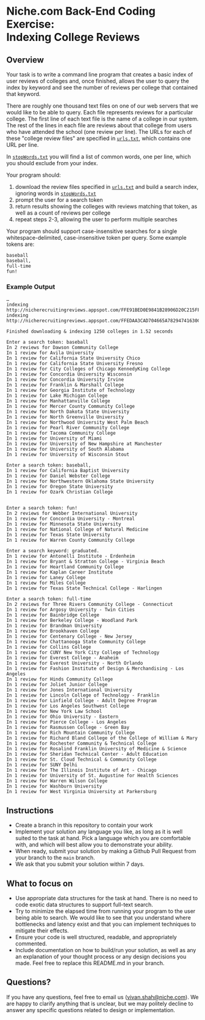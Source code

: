 # Niche.com Back-End Coding Exercise: <br/> Indexing College Reviews

## Overview
Your task is to write a command line program that creates a basic index of user reviews of colleges and, 
once finished, allows the user to query the index by keyword and see the number of reviews per college
that contained that keyword.  

There are roughly one thousand text files on one of our web servers that we would like to be able to query. 
Each file represents reviews for a particular college. The first line of each text file is the name of a 
college in our system. The rest of the lines in each file are reviews about that college from users who 
have attended the school (one review per line). The URLs for each of these "college review files" are 
specified in [`urls.txt`](urls.txt), which contains one URL per line. 

In [`stopWords.txt`](stopwords.txt) you will find a list of common words, one per line, which you should
exclude from your index.

Your program should:
 1. download the review files specified in [`urls.txt`](urls.txt) and build a search index, ignoring words 
 in [`stopWords.txt`](stopwords.txt)
 1. prompt the user for a search token
 1. return results showing the colleges with reviews matching that token, as well as a count of reviews per
 college
 1. repeat steps 2-3, allowing the user to perform multiple searches
 
Your program should support case-insensitive searches for a single whitespace-delimited, case-insensitive 
token per query.  Some example tokens are:
  ```
  baseball
  baseball,
  full-time
  fun!
  ```
  
### Example Output
 
 ```
 …
indexing  http://nicherecruitingreviews.appspot.com/FFE91BED0E9841B28906D20C215FF84B.txt  
indexing  http://nicherecruitingreviews.appspot.com/FFEDAA3CAD704665A78294741630C287.txt

Finished downloading & indexing 1250 colleges in 1.52 seconds

Enter a search token: baseball    
In 2 reviews for Dawson Community College
In 1 review for Avila University 
In 1 review for California State University Chico  
In 1 review for California State University Fresno  
In 1 review for City Colleges of Chicago KennedyKing College  
In 1 review for Concordia University Wisconsin  
In 1 review for Concordia University Irvine  
In 1 review for Franklin & Marshall College  
In 1 review for Georgia Institute of Technology 
In 1 review for Lake Michigan College  
In 1 review for Manhattanville College  
In 1 review for Mercer County Community College  
In 1 review for North Dakota State University  
In 1 review for North Greenville University  
In 1 review for Northwood University West Palm Beach  
In 1 review for Pearl River Community College  
In 1 review for Tacoma Community College  
In 1 review for University of Miami  
In 1 review for University of New Hampshire at Manchester  
In 1 review for University of South Alabama  
In 1 review for University of Wisconsin Stout

Enter a search token: baseball,
In 1 review for California Baptist University
In 1 review for Daniel Webster College
In 1 review for Northwestern Oklahoma State University
In 1 review for Oregon State University
In 1 review for Ozark Christian College


Enter a search token: fun!
In 2 reviews for Webber International University
In 1 review for Concordia University - Montreal
In 1 review for Minnesota State University
In 1 review for National College of Natural Medicine
In 1 review for Texas State University
In 1 review for Warren County Community College

Enter a search keyword: graduated.
In 1 review for Antonelli Institute - Erdenheim
In 1 review for Bryant & Stratton College - Virginia Beach
In 1 review for Heartland Community College
In 1 review for Kaplan Career Institute
In 1 review for Laney College
In 1 review for Miles College
In 1 review for Texas State Technical College - Harlingen

Enter a search token: full-time
In 2 reviews for Three Rivers Community College - Connecticut
In 1 review for Argosy University - Twin Cities
In 1 review for Bainbridge College
In 1 review for Berkeley College - Woodland Park
In 1 review for Brandman University
In 1 review for Brookhaven College
In 1 review for Centenary College - New Jersey
In 1 review for Chattanooga State Community College
In 1 review for Collins College
In 1 review for CUNY New York City College of Technology
In 1 review for Everest College - Anaheim
In 1 review for Everest University - North Orlando
In 1 review for Fashion Institute of Design & Merchandising - Los Angeles
In 1 review for Hinds Community College
In 1 review for Joliet Junior College
In 1 review for Jones International University
In 1 review for Lincoln College of Technology - Franklin
In 1 review for Linfield College - Adult Degree Program
In 1 review for Los Angeles Southwest College
In 1 review for New York Law School
In 1 review for Ohio University - Eastern
In 1 review for Pierce College - Los Angeles
In 1 review for Rasmussen College - Green Bay
In 1 review for Rich Mountain Community College
In 1 review for Richard Bland College of the College of William & Mary
In 1 review for Rochester Community & Technical College
In 1 review for Rosalind Franklin University of Medicine & Science
In 1 review for Sheridan Technical Center - Adult Education
In 1 review for St. Cloud Technical & Community College
In 1 review for SUNY Delhi
In 1 review for The Illinois Institute of Art - Chicago
In 1 review for University of St. Augustine for Health Sciences
In 1 review for Warren Wilson College
In 1 review for Washburn University
In 1 review for West Virginia University at Parkersburg

 ```
   
## Instructions
 - Create a branch in this repository to contain your work
 - Implement your solution any language you like, as long as it is well suited to the task at hand.
   Pick a language which you are comfortable with, and which will best allow you to demonstrate your ability.  
 - When ready, submit your solution by making a Github Pull Request from your branch to the `main`
 branch.
 - We ask that you submit your solution within 7 days.
 
## What to focus on
 - Use appropriate data structures for the task at hand. There is no need to code exotic data structures 
 to support full-text search. 
  - Try to minimize the elapsed time from running your program to the user being able to search.  We would 
 like to see that you understand where bottlenecks and latency exist and that you can implement techniques 
 to mitigate their effects.
 - Ensure your code is well structured, readable, and appropriately commented.
 - Include documentation on how to build/run your solution, as well as any an explanation of your thought 
 process or any design decisions you made. Feel free to replace this README.md in your branch.


## Questions?
If you have any questions, feel free to email us (vivan.shah@niche.com).  We are happy to clarify anything that is unclear, but 
we may politely decline to answer any specific questions related to design or implementation.

